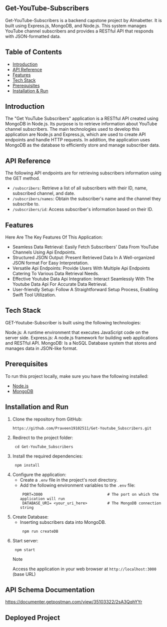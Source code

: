 ## Get-YouTube-Subscribers

Get-YouTube-Subscribers is a backend capstone project by Almabetter. It is built using Express.js, MongoDB, and Node.js. This system manages YouTube channel subscribers and provides a RESTful API that responds with JSON-formatted data.
## Table of Contents

- [Introduction ](#introduction)
- [API Reference ](#api-reference)
- [Features ](#features)
- [Tech Stack ](#tech-stack)
- [Prerequisites ](#prerequisites)
- [Installation & Run](#installation-and-run)
  


## Introduction
The "Get YouTube Subscribers" application is a RESTful API created using MongoDB in Node.js. Its purpose is to retrieve information about YouTube channel subscribers. The main technologies used to develop this application are Node.js and Express.js, which are used to create API endpoints and handle HTTP requests. In addition, the application uses MongoDB as the database to efficiently store and manage subscriber data.
## API Reference
The following API endpoints are for retrieving subscribers information using the GET method. 

- `/subscribers`: Retrieve a list of all subscribers with their ID, name, subscribed channel, and date.
- `/subscribers/names`: Obtain the subscriber's name and the channel they subscribe to.
- `/subscribers/id`: Access subscriber's information based on their ID.


## Features
Here Are The Key Features Of This Application:
- Seamless Data Retrieval: Easily Fetch Subscribers' Data From YouTube Channels Using Api Endpoints.
- Structured JSON Output: Present Retrieved Data In A Well-organized JSON format For Easy Interpretation.
- Versatile Api Endpoints: Provide Users With Multiple Api Endpoints Catering To Various Data Retrieval Needs.
- Effective Youtube Data Api Integration: Interact Seamlessly With The Youtube Data Api For Accurate Data Retrieval.
- User-friendly Setup: Follow A Straightforward Setup Process, Enabling Swift Tool Utilization.


## Tech Stack
GET-Youtube-Subscriber is built using the following technologies:

Node.js: A runtime environment that executes JavaScript code on the server side.
Express.js: A node.js framework for building web applications and RESTful API.
MongoDB: Is a NoSQL Database system that stores and manages data in JSON-like format.
## Prerequisites

To run this project locally, make sure you have the following installed:

- [Node.js](https://nodejs.org/)
- [MongoDB](https://www.mongodb.com/)

## Installation and Run
1. Clone the repository from GitHub:
    ```
    https://github.com/Praveen19102511/Get-Youtube_Subscribers.git
    ```
2. Redirect to the project folder:
    ```
     cd Get-YouTube_Subscribers
    ```
3. Install the required dependencies:
    ```
     npm install
    ```
4. Configure the application:
   - Create a `.env` file in the project's root directory.
   - Add the following environment variables to the `.env` file:
      ```
       PORT=3000                             # The port on which the application will run
       DATABASE_URI= <your_uri_here>         # The MongoDB connection string
      ```
5. Create Database:
    - Inserting subscribers data into MongoDB.
        ```
         npm run createDB
        ```
6. Start server:
    ```
     npm start
    ```
    > [!NOTE]
    > Access the  application in your web browser at `http://localhost:3000` (base URL)



## API Schema Documentation
https://documenter.getpostman.com/view/35103322/2sA3QqhYYr

## Deployed Project
